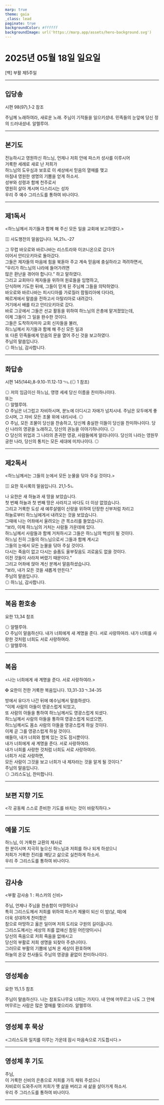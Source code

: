 ```yaml
---
marp: true
theme: gaia
_class: lead
paginate: true
backgroundColor: #ffffff
backgroundImage: url('https://marp.app/assets/hero-background.svg')
---
```


# 2025년 05월 18일 일요일

[백] 부활 제5주일  




---

## 입당송

시편 98(97),1-2 참조

주님께 노래하여라, 새로운 노래. 주님이 기적들을 일으키셨네. 민족들의 눈앞에 당신 정의 드러내셨네. 알렐루야.  
  


---

## 본기도

전능하시고 영원하신 하느님, 언제나 저희 안에 파스카 성사를 이루시어  
거룩한 세례로 새로 난 저희가  
하느님의 도우심과 보호로 이 세상에서 믿음의 열매를 맺고  
마침내 영원한 생명의 기쁨을 얻게 하소서.  
성부와 성령과 함께 천주로서  
영원히 살아 계시며 다스리시는 성자  
우리 주 예수 그리스도를 통하여 비나이다.  
  


---

## 제1독서

<하느님께서 자기들과 함께 해 주신 모든 일을 교회에 보고하였다.>

▥ 사도행전의 말씀입니다. 14,21ㄴ-27

그 무렵 바오로와 바르나바는 리스트라와 이코니온으로 갔다가  
이어서 안티오키아로 돌아갔다.  
그들은 제자들의 마음에 힘을 북돋아 주고 계속 믿음에 충실하라고 격려하면서,  
“우리가 하느님의 나라에 들어가려면  
많은 환난을 겪어야 합니다.” 하고 말하였다.  
그리고 교회마다 제자들을 위하여 원로들을 임명하고,  
단식하며 기도한 뒤에, 그들이 믿게 된 주님께 그들을 의탁하였다.  
바오로와 바르나바는 피시디아를 가로질러 팜필리아에 다다라,  
페르게에서 말씀을 전하고서 아탈리아로 내려갔다.  
거기에서 배를 타고 안티오키아로 갔다.  
바로 그곳에서 그들은 선교 활동을 위하여 하느님의 은총에 맡겨졌었는데,  
이제 그들이 그 일을 완수한 것이다.  
그들은 도착하자마자 교회 신자들을 불러,  
하느님께서 자기들과 함께 해 주신 모든 일과  
또 다른 민족들에게 믿음의 문을 열어 주신 것을 보고하였다.  
주님의 말씀입니다.  
◎ 하느님, 감사합니다.  
  


---

## 화답송

시편 145(144),8-9.10-11.12-13ㄱㄴ(◎ 1 참조)

◎ 저의 임금이신 하느님, 영영 세세 당신 이름을 찬미하나이다.  
또는  
◎ 알렐루야.  
○ 주님은 너그럽고 자비하시며, 분노에 더디시고 자애가 넘치시네. 주님은 모두에게 좋으시며, 그 자비 모든 조물 위에 내리시네. ◎  
○ 주님, 모든 조물이 당신을 찬송하고, 당신께 충실한 이들이 당신을 찬미하나이다. 당신 나라의 영광을 노래하고, 당신의 권능을 이야기하나이다. ◎  
○ 당신의 위업과 그 나라의 존귀한 영광, 사람들에게 알리나이다. 당신의 나라는 영원무궁한 나라, 당신의 통치는 모든 세대에 미치나이다. ◎  
  


---

## 제2독서

<하느님께서는 그들의 눈에서 모든 눈물을 닦아 주실 것이다.>

▥ 요한 묵시록의 말씀입니다. 21,1-5ㄴ

나 요한은 새 하늘과 새 땅을 보았습니다.  
첫 번째 하늘과 첫 번째 땅은 사라지고 바다도 더 이상 없었습니다.  
그리고 거룩한 도성 새 예루살렘이 신랑을 위하여 단장한 신부처럼 차리고  
하늘로부터 하느님에게서 내려오는 것을 보았습니다.  
그때에 나는 어좌에서 울려오는 큰 목소리를 들었습니다.  
“보라, 이제 하느님의 거처는 사람들 가운데에 있다.  
하느님께서 사람들과 함께 거처하시고 그들은 하느님의 백성이 될 것이다.  
하느님 친히 그들의 하느님으로서 그들과 함께 계시고  
그들의 눈에서 모든 눈물을 닦아 주실 것이다.  
다시는 죽음이 없고 다시는 슬픔도 울부짖음도 괴로움도 없을 것이다.  
이전 것들이 사라져 버렸기 때문이다.”  
그리고 어좌에 앉아 계신 분께서 말씀하셨습니다.  
“보라, 내가 모든 것을 새롭게 만든다.”  
주님의 말씀입니다.  
◎ 하느님, 감사합니다.  
  


---

## 복음 환호송

요한 13,34 참조

◎ 알렐루야.  
○ 주님이 말씀하신다. 내가 너희에게 새 계명을 준다. 서로 사랑하여라. 내가 너희를 사랑한 것처럼 너희도 서로 사랑하여라.  
◎ 알렐루야.  
  


---

## 복음

<나는 너희에게 새 계명을 준다. 서로 사랑하여라.>

✠ 요한이 전한 거룩한 복음입니다. 13,31-33ㄱ.34-35

방에서 유다가 나간 뒤에 예수님께서 말씀하셨다.  
“이제 사람의 아들이 영광스럽게 되었고,  
또 사람의 아들을 통하여 하느님께서도 영광스럽게 되셨다.  
하느님께서 사람의 아들을 통하여 영광스럽게 되셨으면,  
하느님께서도 몸소 사람의 아들을 영광스럽게 하실 것이다.  
이제 곧 그를 영광스럽게 하실 것이다.  
얘들아, 내가 너희와 함께 있는 것도 잠시뿐이다.  
내가 너희에게 새 계명을 준다. 서로 사랑하여라.  
내가 너희를 사랑한 것처럼 너희도 서로 사랑하여라.  
너희가 서로 사랑하면,  
모든 사람이 그것을 보고 너희가 내 제자라는 것을 알게 될 것이다.”  
주님의 말씀입니다.  
◎ 그리스도님, 찬미합니다.  
  


---

## 보편 지향 기도

<각 공동체 스스로 준비한 기도를 바치는 것이 바람직하다.>

  


---

## 예물 기도

하느님, 이 거룩한 교환의 제사로  
한 분이시며 지극히 높으신 하느님과 저희를 하나 되게 하셨으니  
저희가 거룩한 진리를 깨닫고 삶으로 실천하게 하소서.  
우리 주 그리스도를 통하여 비나이다.  
  


---

## 감사송

<부활 감사송 1 : 파스카의 신비>

주님, 언제나 주님을 찬송함이 마땅하오나  
특히 그리스도께서 저희를 위하여 파스카 제물이 되신 이 밤(날, 때)에  
더욱 성대하게 찬미함은  
참으로 마땅하고 옳은 일이며 저희 도리요 구원의 길이옵니다.  
그리스도께서는 세상의 죄를 없애신 참된 어린양이시니  
당신의 죽음으로 저희 죽음을 없애시고  
당신의 부활로 저희 생명을 되찾아 주셨나이다.  
그러므로 부활의 기쁨에 넘쳐 온 세상이 환호하며  
하늘의 온갖 천사들도 주님의 영광을 끝없이 찬미하나이다.  
  


---

## 영성체송

요한 15,1.5 참조

주님이 말씀하신다. 나는 참포도나무요 너희는 가지다. 내 안에 머무르고 나도 그 안에 머무르는 사람은 많은 열매를 맺으리라. 알렐루야.  
  


---

## 영성체 후 묵상

<그리스도와 일치를 이루는 가운데 잠시 마음속으로 기도합시다.>  


---

## 영성체 후 기도

주님,  
이 거룩한 신비의 은총으로 저희를 가득 채워 주셨으니  
자비로이 도와주시어 저희가 옛 삶을 버리고 새 삶을 살아가게 하소서.  
우리 주 그리스도를 통하여 비나이다.  
  


---